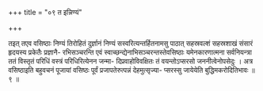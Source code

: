 +++
title = "०९ त इन्निण्यं"

+++

तइत् तएव वसिष्ठाः निण्यं तिरोहितं दुर्ज्ञानं निण्यं सस्वरित्यन्तर्हितनामसु पाठात् सहस्रवल्शं सहस्रशाखं संसारं हृदयस्य प्रकेतैः प्रज्ञानै- रभिसञ्चरन्ति एवं स्वाच्छन्द्येनाभिसञ्चरन्तस्तेवसिष्ठाः यमेनकारणात्मना सर्वनियन्त्रा ततं विस्तृतं परिधिं वस्त्रं परिधिरित्येनन जन्मा- दिप्रवाहोविवक्षितः तं वयन्तोऽप्सरसो जननीत्वेनोपसेदुः । अत्र वसिष्ठाइति बहुवचनं पूजायां वसिष्ठः पूर्वं प्रजापतेरुत्पन्नं देहमुत्सृज्या- प्सरस्सु जायेयेति बुद्धिमकरोदितिभावः ॥ ९ ॥
